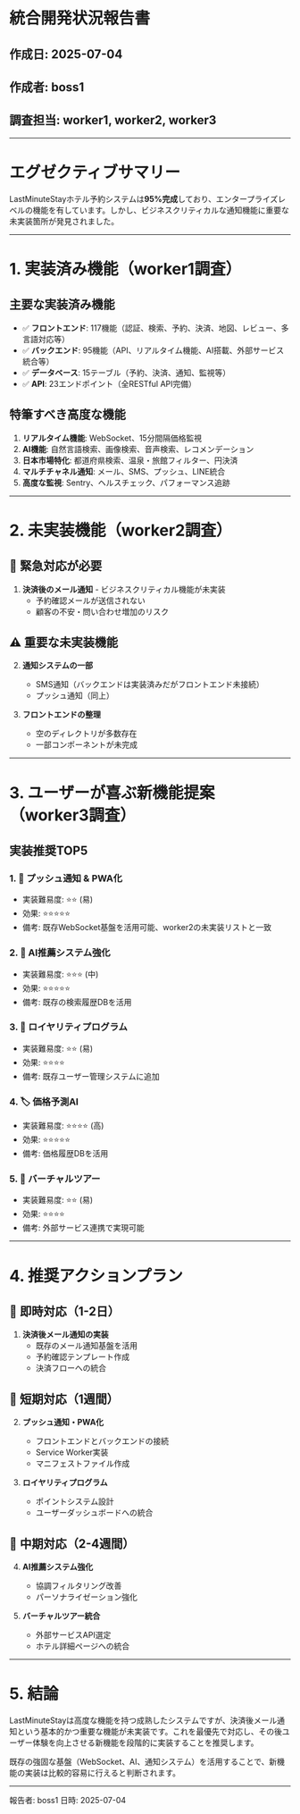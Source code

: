 # 統合開発状況報告書

## 作成日: 2025-07-04
## 作成者: boss1
## 調査担当: worker1, worker2, worker3

---

# エグゼクティブサマリー

LastMinuteStayホテル予約システムは**95%完成**しており、エンタープライズレベルの機能を有しています。しかし、ビジネスクリティカルな通知機能に重要な未実装箇所が発見されました。

---

# 1. 実装済み機能（worker1調査）

## 主要な実装済み機能
- ✅ **フロントエンド**: 117機能（認証、検索、予約、決済、地図、レビュー、多言語対応等）
- ✅ **バックエンド**: 95機能（API、リアルタイム機能、AI搭載、外部サービス統合等）
- ✅ **データベース**: 15テーブル（予約、決済、通知、監視等）
- ✅ **API**: 23エンドポイント（全RESTful API完備）

## 特筆すべき高度な機能
1. **リアルタイム機能**: WebSocket、15分間隔価格監視
2. **AI機能**: 自然言語検索、画像検索、音声検索、レコメンデーション
3. **日本市場特化**: 都道府県検索、温泉・旅館フィルター、円決済
4. **マルチチャネル通知**: メール、SMS、プッシュ、LINE統合
5. **高度な監視**: Sentry、ヘルスチェック、パフォーマンス追跡

---

# 2. 未実装機能（worker2調査）

## 🚨 緊急対応が必要
1. **決済後のメール通知** - ビジネスクリティカル機能が未実装
   - 予約確認メールが送信されない
   - 顧客の不安・問い合わせ増加のリスク

## ⚠️ 重要な未実装機能
2. **通知システムの一部**
   - SMS通知（バックエンドは実装済みだがフロントエンド未接続）
   - プッシュ通知（同上）

3. **フロントエンドの整理**
   - 空のディレクトリが多数存在
   - 一部コンポーネントが未完成

---

# 3. ユーザーが喜ぶ新機能提案（worker3調査）

## 実装推奨TOP5

### 1. 📱 **プッシュ通知 & PWA化**
- 実装難易度: ⭐⭐ (易)
- 効果: ⭐⭐⭐⭐⭐
- 備考: 既存WebSocket基盤を活用可能、worker2の未実装リストと一致

### 2. 🎯 **AI推薦システム強化**
- 実装難易度: ⭐⭐⭐ (中)
- 効果: ⭐⭐⭐⭐⭐
- 備考: 既存の検索履歴DBを活用

### 3. 🎁 **ロイヤリティプログラム**
- 実装難易度: ⭐⭐ (易)
- 効果: ⭐⭐⭐⭐
- 備考: 既存ユーザー管理システムに追加

### 4. 🏷️ **価格予測AI**
- 実装難易度: ⭐⭐⭐⭐ (高)
- 効果: ⭐⭐⭐⭐⭐
- 備考: 価格履歴DBを活用

### 5. 📸 **バーチャルツアー**
- 実装難易度: ⭐⭐ (易)
- 効果: ⭐⭐⭐⭐
- 備考: 外部サービス連携で実現可能

---

# 4. 推奨アクションプラン

## 📌 即時対応（1-2日）
1. **決済後メール通知の実装**
   - 既存のメール通知基盤を活用
   - 予約確認テンプレート作成
   - 決済フローへの統合

## 🎯 短期対応（1週間）
2. **プッシュ通知・PWA化**
   - フロントエンドとバックエンドの接続
   - Service Worker実装
   - マニフェストファイル作成

3. **ロイヤリティプログラム**
   - ポイントシステム設計
   - ユーザーダッシュボードへの統合

## 🚀 中期対応（2-4週間）
4. **AI推薦システム強化**
   - 協調フィルタリング改善
   - パーソナライゼーション強化

5. **バーチャルツアー統合**
   - 外部サービスAPI選定
   - ホテル詳細ページへの統合

---

# 5. 結論

LastMinuteStayは高度な機能を持つ成熟したシステムですが、決済後メール通知という基本的かつ重要な機能が未実装です。これを最優先で対応し、その後ユーザー体験を向上させる新機能を段階的に実装することを推奨します。

既存の強固な基盤（WebSocket、AI、通知システム）を活用することで、新機能の実装は比較的容易に行えると判断されます。

---

報告者: boss1
日時: 2025-07-04
